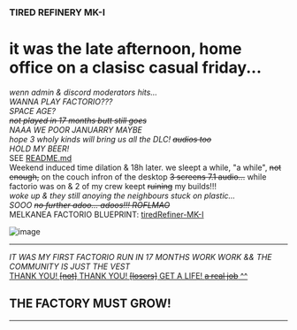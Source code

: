 ### TIRED REFINERY MK-I

# it was the late afternoon, home office on a clasisc casual friday...  
_wenn <our> admin & discord moderators hits..._  
_WANNA PLAY FACTORIO???_  
_SPACE AGE?_   
_~~not played in 17 months butt still goes~~_   
_NAAA WE POOR JANUARRY MAYBE_    
_hope 3 wholy kinds will bring us all the DLC! ~~audios too~~_   
_HOLD MY BEER!_  
SEE [README.md](https://github.com/HarleyVader/factorio-blueprints-melkanea/blob/main/README.md)  
Weekend induced time dilation & 18h later. we sleept a while, "a while", ~~not enough,~~ on the couch infron of the desktop ~~3 screens 7.1 audio...~~ while factorio was on & 2 of my crew keept ~~ruining~~ my builds!!!  
_woke up & they still anoying the neighbours stuck on plastic..._  
_SOOO ~~no further adoo... adoos!!! ROFLMAO~~_  
MELKANEA FACTORIO BLUEPRINT: [tiredRefiner-MK-I](https://github.com/HarleyVader/factorio-blueprints-melkanea/blob/main/blueprints/tiredRefinery/tiredRefinery-MK-I)   

![image](https://github.com/user-attachments/assets/2d351f29-b443-4340-a836-7046b8d92a63)

---
_IT WAS MY FIRST FACTORIO RUN IN 17 MONTHS WORK WORK && THE COMMUNITY IS JUST THE VEST_  
[THANK YOU! ~~[not]~~ THANK YOU! ~~[losers]~~ GET A LIFE! ~~a real job~~ ^^](https://www.reddit.com/r/factorio/comments/1h9ohe6/comment/m14i6kc/?context=3)  
## THE FACTORY MUST GROW!  
---

